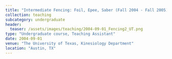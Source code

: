 ```yaml
---
title: "Intermediate Fencing: Foil, Epee, Saber (Fall 2004 - Fall 2005)"
collection: teaching
subcategory: undergraduate
header: 
  teaser: /assets/images/teaching/2004-09-01_Fencing2_UT.png
type: "Undergraduate course, Teaching Assistant"
date: 2004-09-01
venue: "The University of Texas, Kinesiology Department"
location: "Austin, TX"
---
```


